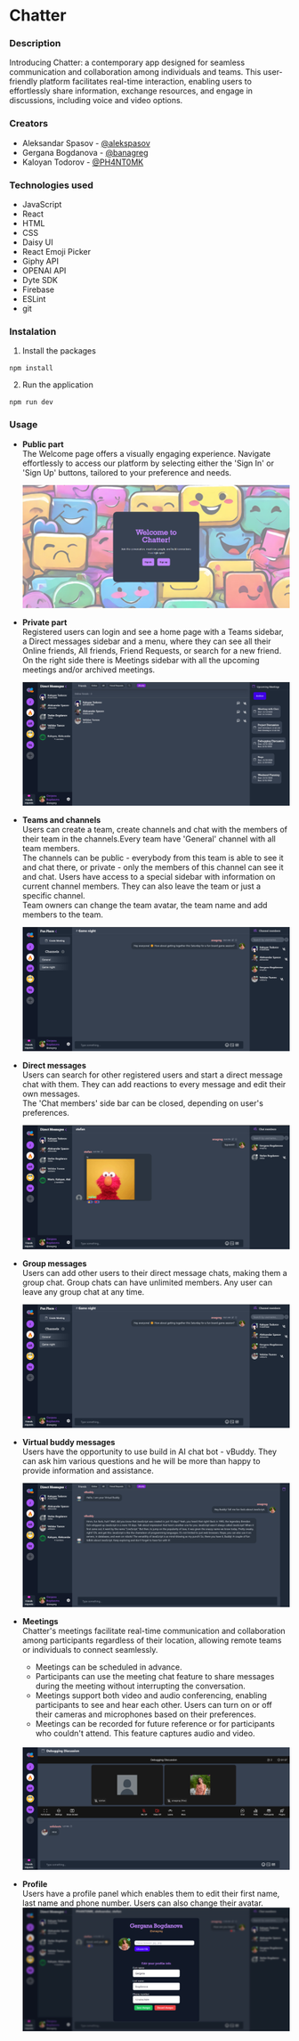 # Chatter


### Description

Introducing Chatter: a contemporary app designed for seamless communication and collaboration among individuals and teams. This user-friendly platform facilitates real-time interaction, enabling users to effortlessly share information, exchange resources, and engage in discussions, including voice and video options.

### Creators

- Aleksandar Spasov - [@alekspasov](https://github.com/alekspasov)
- Gergana Bogdanova - [@banagreg](https://github.com/banagreg)
- Kaloyan Todorov - [@PH4NT0MK](https://github.com/PH4NT0MK)
### Technologies used
- JavaScript
- React
- HTML
- CSS
- Daisy UI
- React Emoji Picker
- Giphy API
- OPENAI API
- Dyte SDK
- Firebase
- ESLint
- git

### Instalation
1. Install the packages
```
npm install
```
2. Run the application
```
npm run dev
```

### Usage

- **Public part**
	<br />The Welcome page offers a visually engaging experience. Navigate effortlessly to access our platform by selecting either the 'Sign In' or 'Sign Up' buttons, tailored to your preference and needs.

    <img src="./src/assets/screenshot_landingPage.png"/>
	<br/>

- **Private part**
	<br />Registered users can login and see a home page with a Teams sidebar, a Direct messages sidebar and a menu, where they can see all their Online friends, All friends, Friend Requests, or search for a new friend. On the right side there is Meetings sidebar with all the upcoming meetings and/or archived meetings.

	<img src="./src/assets/screenshot_friendsPage.png"/>
	<br/>

- **Teams and channels**
	<br />Users can create a team, create channels and chat with the members of their team in the channels.Every team have 'General' channel with all team members. 
	<br/>The channels can be public - everybody from this team is able to see it and chat there, or private - only the members of this channel can see it and chat.
	Users have access to a special sidebar with information on current channel members. They can also leave the team or just a specific channel. 
	<br/>Team owners can change the team avatar, the team name and add members to the team.

	<img src="./src/assets/screenshot_channelPage.png"/>
	<br/>

- **Direct messages**
	<br />Users can search for other registered users and start a direct message chat with them. They can add reactions to every message and edit their own messages.
	<br/>The 'Chat members' side bar can be closed, depending on user's preferences.

	<img src="./src/assets/screenshot_dms.png"/>
	<br/>

- **Group messages**
	<br />Users can add other users to their direct message chats, making them a group chat. Group chats can have unlimited members. Any user can leave any group chat at any time.

	<img src="./src/assets/screenshot_groupDM.png"/>
	<br/>
- **Virtual buddy messages**
    <br/> Users have the opportunity to use build in AI chat bot - vBuddy. They can ask him various questions and he will be more than happy to provide information and assistance.

    <img src="./src/assets/screenshot_vBuddy.png"/>
	<br/>

- **Meetings**
	<br/> Chatter's meetings facilitate real-time communication and collaboration among participants regardless of their location, allowing remote teams or individuals to connect seamlessly.
	- Meetings can be scheduled in advance.
	- Participants can use the meeting chat feature to share messages during the meeting without interrupting the conversation.
	- Meetings support both video and audio conferencing, enabling participants to see and hear each other. Users can turn on or off their cameras and microphones based on their preferences.
	- Meetings can be recorded for future reference or for participants who couldn't attend. This feature captures audio and video.
    <br/>

	<img src="./src/assets/screenshot_meeting.png"/>

- **Profile**
	<br />Users have a profile panel which enables them to edit their first name, last name and phone number. Users can also change their avatar.
	<img src="./src/assets/screenshot_profilePreferences.png"/>
